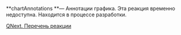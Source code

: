 
**chartAnnotations **— Аннотации графика. Эта реакция временно недоступна. Находится в процессе разработки.



[QNext. Перечень реакции](/docs-test/ph/QNext-admin-reaction-about-05-01)